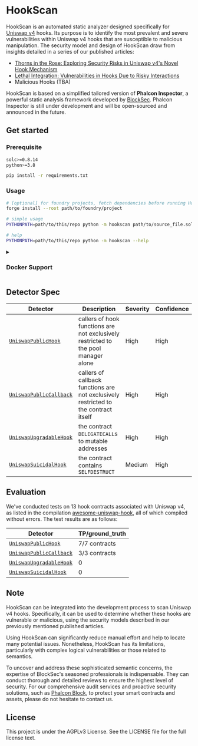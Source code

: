 # HookScan

HookScan is an automated static analyzer designed specifically for [Uniswap v4](https://blog.uniswap.org/uniswap-v4) hooks.
Its purpose is to identify the most prevalent and severe vulnerabilities within Uniswap v4 hooks that are susceptible to malicious manipulation. The security model and design of HookScan draw from insights detailed in a series of our published articles:

- [Thorns in the Rose: Exploring Security Risks in Uniswap v4's Novel Hook Mechanism](https://phalcon.xyz/blog/thorns-in-the-rose-exploring-security-risks-in-uniswap-v4-s-novel-hook-mechanism)
- [Lethal Integration: Vulnerabilities in Hooks Due to Risky Interactions](https://phalcon.xyz/blog/lethal-integration-vulnerabilities-in-hooks-due-to-risky-interactions)
- Malicious Hooks (TBA)

HookScan is based on a simplified tailored version of **Phalcon Inspector**, a powerful static analysis framework developed by [BlockSec](https://blocksec.com/).
Phalcon Inspector is still under development and will be open-sourced and announced in the future.

## Get started

### Prerequisite

```bash
solc>=0.8.14
python>=3.8

pip install -r requirements.txt
```

### Usage

```bash
# [optional] for foundry projects, fetch dependencies before running HookScan
forge install --root path/to/foundry/project

# simple usage
PYTHONPATH=path/to/this/repo python -m hookscan path/to/source_file.sol:ContractName

# help
PYTHONPATH=path/to/this/repo python -m hookscan --help
```

<details>
<summary>
<h3>Docker Support</h3>
</summary>

HookScan provides docker support with python and solc dependency integrated.

```bash
# build image
docker build --tag hookscan .

# pull pre-built image
docker pull futuretech6/hookscan
docker image tag futuretech6/hookscan hookscan

# run image
docker run --rm -it \
    -v /path/to/project:/project \
    -e SOLC_VERSION=0.8.x \
    -e CONTRACT=path/to/source_file.sol:ContractName \
    hookscan [--other-flags]

# demo: run image on v4-stoploss (https://github.com/saucepoint/v4-stoploss)
git clone https://github.com/saucepoint/v4-stoploss ~/v4-stoploss
forge install --root ~/v4-stoploss
docker run --rm -it \
    -v $HOME/v4-stoploss:/project \
    -e SOLC_VERSION=0.8.19 \
    -e CONTRACT=src/StopLoss.sol:StopLoss \
    hookscan
```

</details>

## Detector Spec

| **Detector**                               | **Description**                                                                          | **Severity** | **Confidence** |
| ------------------------------------------ | ---------------------------------------------------------------------------------------- | ------------ | -------------- |
| [`UniswapPublicHook`][public_hook]         | callers of hook functions are not exclusively<br />restricted to the pool manager alone  | High         | High           |
| [`UniswapPublicCallback`][public_callback] | callers of callback functions are not exclusively<br />restricted to the contract itself | High         | High           |
| [`UniswapUpgradableHook`][upgradable_hook] | the contract `DELEGATECALL`s to mutable addresses                                        | High         | High           |
| [`UniswapSuicidalHook`][suicidal_hook]     | the contract contains `SELFDESTRUCT`                                                     | Medium       | High           |

## Evaluation

We've conducted tests on 13 hook contracts associated with Uniswap v4, as listed in the compilation [awesome-uniswap-hook](https://github.com/hyperoracle/awesome-uniswap-hooks), all of which compiled without errors.
The test results are as follows:

| **Detector**                               | **TP/ground_truth** |
| ------------------------------------------ | ------------------- |
| [`UniswapPublicHook`][public_hook]         | 7/7 contracts       |
| [`UniswapPublicCallback`][public_callback] | 3/3 contracts       |
| [`UniswapUpgradableHook`][upgradable_hook] | 0                   |
| [`UniswapSuicidalHook`][suicidal_hook]     | 0                   |

## Note

HookScan can be integrated into the development process to scan Uniswap v4 hooks. Specifically, it can be used to determine whether these hooks are vulnerable or malicious, using the security models described in our previously mentioned published articles.

Using HookScan can significantly reduce manual effort and help to locate many potential issues. Nonetheless, HookScan has its limitations, particularly with complex logical vulnerabilities or those related to semantics.

To uncover and address these sophisticated semantic concerns, the expertise of BlockSec's seasoned professionals is indispensable. They can conduct thorough and detailed reviews to ensure the highest level of security. For our comprehensive audit services and proactive security solutions, such as [Phalcon Block](https://phalcon.xyz/block), to protect your smart contracts and assets, please do not hesitate to contact us.

## License

This project is under the AGPLv3 License. See the LICENSE file for the full license text.

[public_callback]: docs/detectors/UniswapPublicCallback.md
[public_hook]: docs/detectors/UniswapPublicHook.md
[upgradable_hook]: docs/detectors/UniswapUpgradableHook.md
[suicidal_hook]: docs/detectors/UniswapSuicidalHook.md
